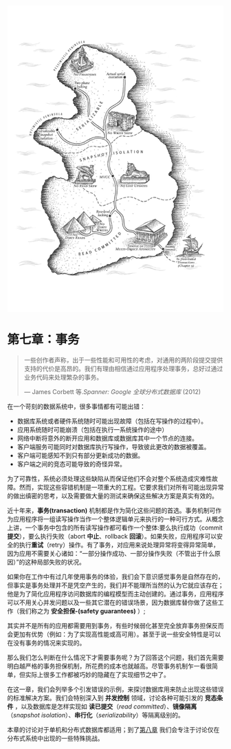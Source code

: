 ![ch7](../img/chapter7.png)

# 第七章：事务

> 一些创作者声称，出于一些性能和可用性的考虑，对通用的两阶段提交提供支持的代价是高昂的。我们有理由相信通过应用程序处理事务，总好过通过业务代码来处理繁杂的事务。
>
> — James Corbett 等.*Spanner: Google 全球分布式数据库* (2012)



在一个苛刻的数据系统中，很多事情都有可能出错：

* 数据库系统或者硬件系统随时可能出现故障（包括在写操作的过程中）。
* 应用系统随时可能崩溃（包括在执行一系统操作的途中）
* 网络中断将意外的断开应用和数据库或数据库其中一个节点的连接。
* 客户端服务可能同时对数据库执行写操作，导致彼此更改的数据被覆盖。
* 客户端可能感知不到只有部分更新成功的数据。
* 客户端之间的竞态可能导致的奇怪异常。

​    为了可靠性，系统必须处理这些缺陷从而保证他们不会对整个系统造成灾难性故障。然而，实现这些容错机制是一项重大的工程。它要求我们对所有可能出现异常的做出缜密的思考，以及需要做大量的测试来确保这些解决方案是真实有效的。

近十年来，**事务(transaction)** 机制都是作为简化这些问题的首选。事务机制可作为应用程序将一组读写操作当作一个整体逻辑单元来执行的一种可行方式。从概念上讲，一个事务中包含的所有读写操作都可看作一个整体:要么执行成功（commit **提交**），要么执行失败（abort **中止**、rollback **回滚**）。如果失败，应用程序可以安全的执行**重试**（retry）操作。有了事务，对应用来说处理异常将变得异常简单，因为应用不需要关心诸如：“一部分操作成功、一部分操作失败（不管出于什么原因）”的这种局部失败的状况。

​    如果你在工作中有过几年使用事务的体验，我们会下意识感觉事务是自然存在的，但事实是事务处理并不是凭空产生的，我们并不能理所当然的认为它就应该存在；他是为了简化应用程序访问数据库的编程模型而主动创建的。通过事务，应用程序可以不用关心并发问题以及一些其它潜在的错误场景，因为数据库替你做了这些工作（我们称之为 **安全担保-(safety guarantees)** ）;

​    其实并不是所有的应用都需要用到事务，有些时候弱化甚至完全放弃事务担保反而会更加有优势（例如：为了实现高性能或高可用）。甚至于说一些安全特性是可以在没有事务的情况来实现的。

​    那么我们怎么判断在什么情况下才需要事务呢？为了回答这个问题，我们首先需要明白越严格的事务担保机制，所花费的成本也就越高。尽管事务机制乍一看很简单，但实际上很多工作都被巧妙的隐藏在了实现细节之中了。

在这一章，我们会列举多个引发错误的示例，来探讨数据库用来防止出现这些错误的标准解决方案。我们会特别深入到 **并发控制** 领域，讨论各种可能引发的 **竞态条件** ，以及数据库是怎样实现如 **读已提交**（*read committed*）、**镜像隔离**（*snapshot isolation*）、**串行化**（*serializability*）等隔离级别的。

本章的讨论对于单机和分布式数据库都适用；到了[第八章](../part2/chapter8.md) 我们会专注于讨论仅在分布式系统中出现的一些特殊挑战。

